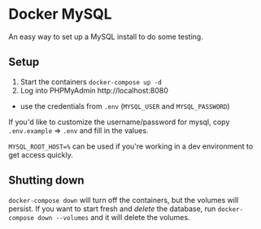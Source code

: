 # Docker MySQL
An easy way to set up a MySQL install to do some testing.

## Setup
1. Start the containers `docker-compose up -d`
2. Log into PHPMyAdmin http://localhost:8080
  - use the credentials from `.env` (`MYSQL_USER` and `MYSQL_PASSWORD`)

If you'd like to customize the username/password for mysql, copy `.env.example` => `.env` and fill in the values.

`MYSQL_ROOT_HOST=%` can be used if you're working in a dev environment to get access quickly.

## Shutting down
`docker-compose down` will turn off the containers, but the volumes will persist. If you want to start fresh and *delete* the database, run `docker-compose down --volumes` and it will delete the volumes.